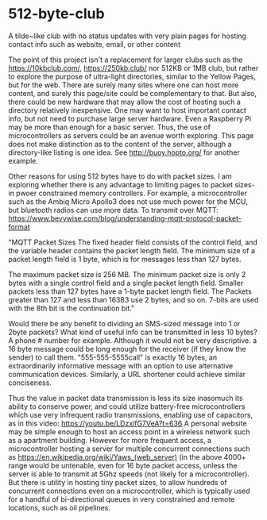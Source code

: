 # 512-byte-club
A tilde~like club with no status updates with very plain pages for hosting contact info such as website, email, or other content

The point of this project isn't a replacement for larger clubs such as the https://10kbclub.com/, https://250kb.club/ nor 512KB or 1MB club, but rather to explore the purpose of ultra-light directories, similar to the Yellow Pages, but for the web. There are surely many sites where one can host more content, and surely this page/site could be complementary to that. But also, there could be new hardware that may allow the cost of hosting such a directory relatively inexpensive. One may want to host important contact info, but not need to purchase large server hardware. Even a Raspberry Pi may be more than enough for a basic server. Thus, the use of microcontrollers as servers could be an avenue worth exploring. This page does not make distinction as to the content of the server, although a directory-like listing is one idea. See http://buoy.hopto.org/ for another example.

Other reasons for using 512 bytes have to do with packet sizes. I am exploring whether there is any advantage to limiting pages to packet sizes- in pwoer constrained memory controllers. For example, a microcontroller such as the Ambiq Micro Apollo3 does not use much power for the MCU, but bluetooth radios can use more data. To transmit over MQTT: https://www.bevywise.com/blog/understanding-mqtt-protocol-packet-format

"MQTT Packet Sizes
The fixed header field consists of the control field, and the variable header contains the packet length field. The minimum size of a packet length field is 1 byte, which is for messages less than 127 bytes.

The maximum packet size is 256 MB. The minimum packet size is only 2 bytes with a single control field and a single packet length field. Smaller packets less than 127 bytes have a 1-byte packet length field. The Packets greater than 127 and less than 16383 use 2 bytes, and so on. 7-bits are used with the 8th bit is the continuation bit." 

Would there be any benefit to dividing an SMS-sized message into 1 or 2byte packets? What kind of useful info can be transmitted in less 10 bytes? A phone # number for example. Although it would not be very descriptive. a 16 byte message could be long enough for the receiver (if they know the sender) to call them. "555-555-5555call" is exactly 16 bytes, an extraordinarily informative message with an option to use alternative communication devices. Similarly, a URL shortener could achieve similar conciseness.

Thus the value in packet data transmission is less its size inasomuch its ability to conserve power, and could utilize battery-free microcontrollers which use very infrequent radio transmissions, enabling use of capacitors, as in this video: https://youtu.be/LDzxifG7VeA?t=636 A personal website may be simple enough to host an access point in a wireless network such as a apartment building. However for more frequent access, a microcontroller hosting a server for multiple concurrent connections such as https://en.wikipedia.org/wiki/Yaws_(web_server) (in the above 4000+ range would be untenable, even for 16 byte packet access, unless the server is able to transmit at 5Ghz speeds (not likely for a microcontroller). But there is utility in hosting tiny packet sizes, to allow hundreds of concurrent connections even on a microcontroller, which is typically used for a handful of bi-directional queues in very constrained and remote locations, such as oil pipelines.    
